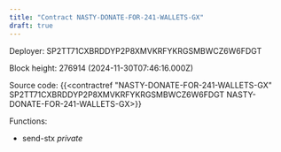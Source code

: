 ```yaml
---
title: "Contract NASTY-DONATE-FOR-241-WALLETS-GX"
draft: true
---
```

Deployer: SP2TT71CXBRDDYP2P8XMVKRFYKRGSMBWCZ6W6FDGT


 



Block height: 276914 (2024-11-30T07:46:16.000Z)

Source code: {{<contractref "NASTY-DONATE-FOR-241-WALLETS-GX" SP2TT71CXBRDDYP2P8XMVKRFYKRGSMBWCZ6W6FDGT NASTY-DONATE-FOR-241-WALLETS-GX>}}

Functions:

* send-stx _private_
